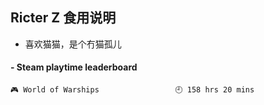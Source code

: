 ## Ricter Z 食用说明
- 喜欢猫猫，是个冇猫孤儿

<!-- steam-box start -->
#### - Steam playtime leaderboard
```text
🎮 World of Warships                 🕘 158 hrs 20 mins
```
<!-- Powered by https://github.com/YouEclipse/steam-box . -->
<!-- steam-box end -->
